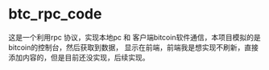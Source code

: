 # btc_rpc_code
这是一个利用rpc 协议，实现本地pc 和 客户端bitcoin软件通信，本项目模拟的是bitcoin的控制台，然后获取到数据， 显示在前端，前端我是想实现不刷新，直接添加内容的，但是目前还没实现，后续实现。
